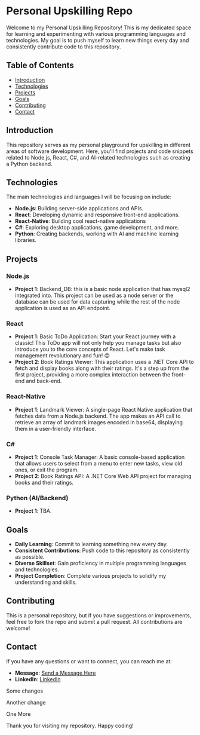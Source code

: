 # Personal Upskilling Repo

Welcome to my Personal Upskilling Repository! This is my dedicated space for learning and experimenting with various programming languages and technologies. My goal is to push myself to learn new things every day and consistently contribute code to this repository.

## Table of Contents
- [Introduction](#introduction)
- [Technologies](#technologies)
- [Projects](#projects)
- [Goals](#goals)
- [Contributing](#contributing)
- [Contact](#contact)

## Introduction
This repository serves as my personal playground for upskilling in different areas of software development. Here, you'll find projects and code snippets related to Node.js, React, C#, and AI-related technologies such as creating a Python backend. 

## Technologies
The main technologies and languages I will be focusing on include:
- **Node.js**: Building server-side applications and APIs.
- **React**: Developing dynamic and responsive front-end applications.
- **React-Native**: Building cool react-native applications
- **C#**: Exploring desktop applications, game development, and more.
- **Python**: Creating backends, working with AI and machine learning libraries.

## Projects
### Node.js
- **Project 1**: Backend_DB: this is a basic node application that has mysql2 integrated into. This project can be used as a node server or the database can be used for data capturing while the rest of the node application is used as an API endpoint.

### React
- **Project 1**: Basic ToDo Application: Start your React journey with a classic! This ToDo app will not only help you manage tasks but also introduce you to the core concepts of React. Let's make task management revolutionary and fun! 😊
- **Project 2**: Book Ratings Viewer: This application uses a .NET Core API to fetch and display books along with their ratings. It's a step up from the first project, providing a more complex interaction between the front-end and back-end.

### React-Native
- **Project 1**: Landmark Viewer: A single-page React Native application that fetches data from a Node.js backend. The app makes an API call to retrieve an array of landmark images encoded in base64, displaying them in a user-friendly interface.

### C#
- **Project 1**: Console Task Manager: A basic console-based application that allows users to select from a menu to enter new tasks, view old ones, or exit the program.
- **Project 2**: Book Ratings API: A .NET Core Web API project for managing books and their ratings.

### Python (AI/Backend)
- **Project 1**: TBA.

## Goals
- **Daily Learning**: Commit to learning something new every day.
- **Consistent Contributions**: Push code to this repository as consistently as possible.
- **Diverse Skillset**: Gain proficiency in multiple programming languages and technologies.
- **Project Completion**: Complete various projects to solidify my understanding and skills.

## Contributing
This is a personal repository, but if you have suggestions or improvements, feel free to fork the repo and submit a pull request. All contributions are welcome!

## Contact
If you have any questions or want to connect, you can reach me at:
- **Message**: [Send a Message Here](https://relcode.github.io/#contact)
- **LinkedIn**: [LinkedIn](https://www.linkedin.com/in/relebohile-nkosi-792b99106)


Some changes

Another change

One More

Thank you for visiting my repository. Happy coding!
